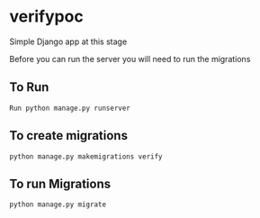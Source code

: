 # verifypoc
Simple Django app at this stage

Before you can run the server you will 
need to run the migrations
## To Run
```
Run python manage.py runserver
```

## To create migrations
```
python manage.py makemigrations verify
```

## To run Migrations
```shell script
python manage.py migrate
```